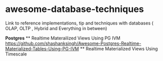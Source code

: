 # awesome-database-techniques
Link to reference implementations, tip and techniques with databases ( OLAP, OLTP , Hybrid and Everything in between)

**Postgres**
** Realtime Materailized Views Using PG IVM https://github.com/shashanksingh/Awesome-Postgres-Realtime-Materialized-Tables-Using-PG-IVM
** Realtime Materialized Views Using Timescale 

